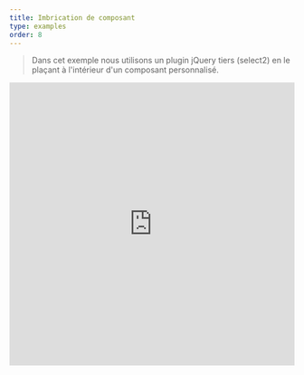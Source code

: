 ```yaml
---
title: Imbrication de composant
type: examples
order: 8
---
```


> Dans cet exemple nous utilisons un plugin jQuery tiers (select2) en le plaçant à l'intérieur d'un composant personnalisé.

<iframe width="100%" height="500" src="https://jsfiddle.net/fruqrvdL/456/embedded/result,html,js,css" allowfullscreen="allowfullscreen" frameborder="0"></iframe>
